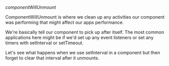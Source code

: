 *componentWillUnmount*

ComponentWillUnmount is where we clean up any activities our component was performing that might affect our apps performance.

We're basically tell our component to pick up after itself. The most common applications here might be if we'd set up any event listeners or set any timers with setInterval or setTimeout.

Let's see what happens when we use setInterval in a component but then forget to clear that interval after it unmounts. 
